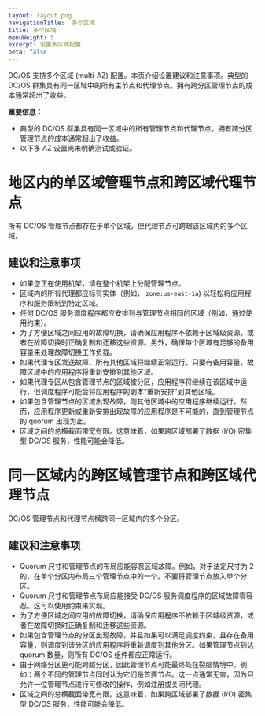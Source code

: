 ```yaml
---
layout: layout.pug
navigationTitle:  多个区域
title: 多个区域
menuWeight: 5
excerpt: 设置多区域配置
beta: false
---
```


DC/OS 支持多个区域 (multi-AZ) 配置。本页介绍设置建议和注意事项。典型的 DC/OS 群集具有同一区域中的所有主节点和代理节点。拥有跨分区管理节点的成本通常超出了收益。

**重要信息：**

- 典型的 DC/OS 群集具有同一区域中的所有管理节点和代理节点。拥有跨分区管理节点的成本通常超出了收益。
- 以下多 AZ 设置尚未明确测试或验证。


# 地区内的单区域管理节点和跨区域代理节点
所有 DC/OS 管理节点都存在于单个区域，但代理节点可跨越该区域内的多个区域。

## 建议和注意事项

- 如果您正在使用机架，请在整个机架上分配管理节点。
- 区域内的所有代理都应标有实体（例如， `zone:us-east-1a`) 以轻松将应用程序和服务限制到特定区域。
- 任何 DC/OS 服务调度程序都应安排到与管理节点相同的区域（例如，通过使用约束）。
- 为了方便区域之间应用的故障切换，请确保应用程序不依赖于区域级资源，或者在故障切换时正确复制和迁移这些资源。另外，确保每个区域有足够的备用容量来处理故障切换工作负载。
- 如果代理专区发送故障，所有其他区域将继续正常运行。只要有备用容量，故障区域中的应用程序将重新安排到其他区域。
- 如果代理专区从包含管理节点的区域被分区，应用程序将继续在该区域中运行，但调度程序可能会将应用程序的副本“重新安排”到其他区域。
- 如果包含管理节点的区域出现故障，则其他区域中的应用程序继续运行。然而，应用程序更新或重新安排出现故障的应用程序是不可能的，直到管理节点的 quorum 出现为止。
- 区域之间的总横截面带宽有限。这意味着，如果跨区域部署了数据 (I/O) 密集型 DC/OS 服务，性能可能会降低。

# 同一区域内的跨区域管理节点和跨区域代理节点
DC/OS 管理节点和代理节点横跨同一区域内的多个分区。

## 建议和注意事项

- Quorum 尺寸和管理节点的布局应能容忍区域故障。例如，对于法定尺寸为 2 的，在单个分区内布局三个管理节点中的一个。不要将管理节点放入单个分区。
- Quorum 尺寸和管理节点布局应能接受 DC/OS 服务调度程序的区域故障零容忍。这可以使用约束来实现。
- 为了方便区域之间应用的故障切换，请确保应用程序不依赖于区域级资源，或者在故障切换时正确复制和迁移这些资源。
- 如果包含管理节点的分区出现故障，并且如果可以满足调度约束，且存在备用容量，则调度到该分区的应用程序将重新调度到其他分区。如果管理节点到达 quorum 数量，则所有 DC/OS 组件都应正常运行。
- 由于网络分区更可能跨越分区，因此管理节点可能最终处在裂脑情境中。例如：两个不同的管理节点同时认为它们是首要节点。这一点通常无害，因为只允许一位管理节点进行可修改的操作，例如注册或关闭代理。
- 区域之间的总横截面带宽有限。这意味着，如果跨区域部署了数据 (I/O) 密集型 DC/OS 服务，性能可能会降低。

